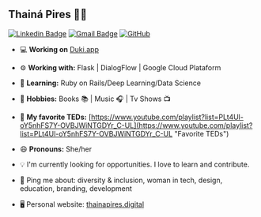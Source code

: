## Thainá Pires 👩‍💻

[![Linkedin Badge](https://img.shields.io/badge/-thainapires-blue?style=flat-square&logo=Linkedin&logoColor=white&link=https://www.linkedin.com/in/thainapires/)](https://www.linkedin.com/in/thainapires/)
[![Gmail Badge](https://img.shields.io/badge/-thainaspiress@gmail.com-c14438?style=flat-square&logo=Gmail&logoColor=white&link=mailto:thainaspiress@gmail.com)](mailto:thainaspiress@gmail.com)
<a href="https://github.com/thainapires"><img src="https://img.shields.io/github/followers/thainapires.svg?label=GitHub&style=social" alt="GitHub"></a>

- 💻 **Working on** [Duki.app](https://duki.app/ "Duki.app")
- ⚙️ **Working with:** Flask | DialogFlow | Google Cloud Plataform
- 🌱 **Learning:** Ruby on Rails/Deep Learning/Data Science
- 💬 **Hobbies:** Books 📚 | Music 🎧 | Tv Shows 📺
- 🎤 **My favorite TEDs:** [https://www.youtube.com/playlist?list=PLt4Ul-oY5nhFS7Y-OVBJWiNTGDYr_C-UL](https://www.youtube.com/playlist?list=PLt4Ul-oY5nhFS7Y-OVBJWiNTGDYr_C-UL "Favorite TEDs")
- 😄 **Pronouns:** She/her 



- 💡 I'm currently looking for opportunities. I love to learn and contribute.
- 💬 Ping me about: diversity & inclusion, woman in tech, design, education, branding, development


- 🖥️ Personal website: [thainapires.digital](https://thainapires.digital/ "thainapires.digital")



